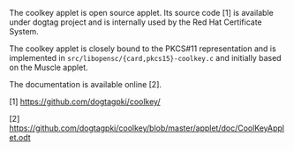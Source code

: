 The coolkey applet is open source applet. Its source code [1] is available under dogtag project and is internally used by the Red Hat Certificate System.

The coolkey applet is closely bound to the PKCS#11 representation and is implemented in `src/libopensc/{card,pkcs15}-coolkey.c` and initially based on the Muscle applet.

The documentation is available online [2].


[1] https://github.com/dogtagpki/coolkey/

[2] https://github.com/dogtagpki/coolkey/blob/master/applet/doc/CoolKeyApplet.odt